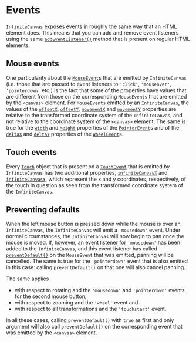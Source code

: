 # Events

`InfiniteCanvas` exposes events in roughly the same way that an HTML element does. This means that you can add and remove event listeners using the same [`addEventListener()`](https://developer.mozilla.org/en-US/docs/Web/API/EventTarget/addEventListener) method that is present on regular HTML elements.

## Mouse events

One particularity about the [`MouseEvent`](https://developer.mozilla.org/en-US/docs/Web/API/MouseEvent)s that are emitted by `InfiniteCanvas` (i.e. those that are passed to event listeners to `'click'`, `'mouseover'`, `'pointerdown'` etc.) is the fact that some of the properties have values that are different from those on the corresponding `MouseEvents` that are emitted by the `<canvas>` element. For `MouseEvents` emitted by an `InfiniteCanvas`, the values of the [`offsetX`](https://developer.mozilla.org/en-US/docs/Web/API/MouseEvent/offsetX), [`offsetY`](https://developer.mozilla.org/en-US/docs/Web/API/MouseEvent/offsetY), [`movementX`](https://developer.mozilla.org/en-US/docs/Web/API/MouseEvent/movementX) and [`movementY`](https://developer.mozilla.org/en-US/docs/Web/API/MouseEvent/movementY) properties are relative to the transformed coordinate system of the `InfiniteCanvas`, and not relative to the coordinate system of the `<canvas>` element. The same is true for the [`width`](https://developer.mozilla.org/en-US/docs/Web/API/PointerEvent/width) and [`height`](https://developer.mozilla.org/en-US/docs/Web/API/PointerEvent/height) properties of the [`PointerEvent`](https://developer.mozilla.org/en-US/docs/Web/API/PointerEvent)s and of the [`deltaX`](https://developer.mozilla.org/en-US/docs/Web/API/WheelEvent/deltaX) and [`deltaY`](https://developer.mozilla.org/en-US/docs/Web/API/WheelEvent/deltaY) properties of the [`WheelEvent`](https://developer.mozilla.org/en-US/docs/Web/API/WheelEvent)s.

## Touch events

Every [`Touch`](https://developer.mozilla.org/en-US/docs/Web/API/Touch) object that is present on a [`TouchEvent`](https://developer.mozilla.org/en-US/docs/Web/API/TouchEvent) that is emitted by `InfiniteCanvas` has two additional properties, [`infiniteCanvasX`](/api/interfaces/InfiniteCanvasTouch?id=infinitecanvasx) and [`infiniteCanvasY`](/api/interfaces/InfiniteCanvasTouch?id=infinitecanvasy), which represent the x and y coordinates, respectively, of the touch in question as seen from the transformed coordinate system of the `InfiniteCanvas`.

## Preventing defaults

When the left mouse button is pressed down while the mouse is over an `InfiniteCanvas`, the `InfiniteCanvas` will emit a `'mousedown'` event. Under normal circumstances, the `InfiniteCanvas` will now begin to pan once the mouse is moved. If, however, an event listener for `'mousedown'` has been added to the `InfiniteCanvas`, and this event listener has called [`preventDefault()`](/api/interfaces/InfiniteCanvasEventWithDefaultBehavior?id=preventdefault) on the `MouseEvent` that was emitted, panning will be cancelled. The same is true for the `'pointerdown'` event that is also emitted in this case: calling `preventDefault()` on that one will also cancel panning.

The same applies
- with respect to rotating and the `'mousedown'` and `'pointerdown'` events for the second mouse button,
- with respect to zooming and the `'wheel'` event and
- with respect to all transformations and the `'touchstart'` event.

In all these cases, calling `preventDefault()` with `true` as first and only argument will also call `preventDefault()` on the corresponding event that was emitted by the `<canvas>` element.